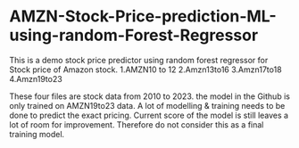 # AMZN-Stock-Price-prediction-ML-using-random-Forest-Regressor
This is a demo stock price predictor using random forest regressor for Stock price of Amazon stock.
1.AMZN10 to 12
2.Amzn13to16
3.Amzn17to18
4.Amzn19to23

These four files are stock data from 2010 to 2023. the model in the Github is only trained on AMZN19to23 data. A lot of modelling & training needs to be done to predict the exact pricing. Current score of the model is still leaves a lot of room for improvement.
Therefore do not consider this as a final training model.
